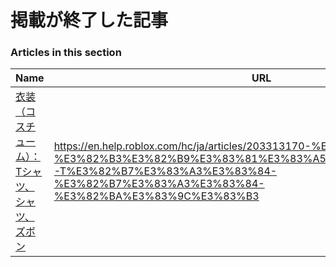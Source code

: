 # 掲載が終了した記事  
### Articles in this section
Name|URL
-|-
[衣装（コスチューム）：Tシャツ、シャツ、ズボン](./衣装（コスチューム）：Tシャツ、シャツ、ズボン.html) |https://en.help.roblox.com/hc/ja/articles/203313170-%E8%A1%A3%E8%A3%85-%E3%82%B3%E3%82%B9%E3%83%81%E3%83%A5%E3%83%BC%E3%83%A0-T%E3%82%B7%E3%83%A3%E3%83%84-%E3%82%B7%E3%83%A3%E3%83%84-%E3%82%BA%E3%83%9C%E3%83%B3